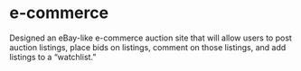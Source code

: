 # e-commerce
Designed an eBay-like e-commerce auction site that will allow users to post auction listings, place bids on listings, comment on those listings, and add listings to a “watchlist.”
